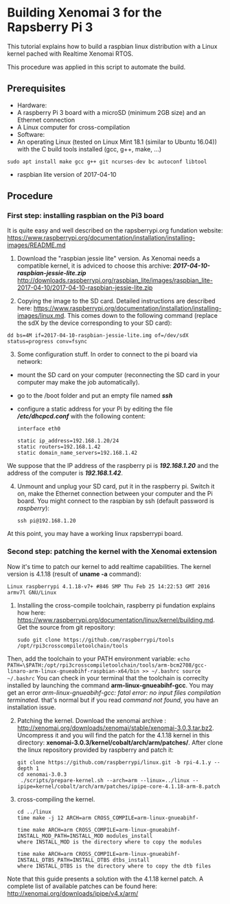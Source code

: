 # Building Xenomai 3 for the Rapsberry Pi 3

This tutorial explains how to build a raspbian linux distribution with a Linux kernel pached with Realtime Xenomai RTOS.

This procedure was applied in this script to automate the build.

## Prerequisites

 * Hardware:
  * A raspberry Pi 3 board with a microSD (minimum 2GB size) and an Ethernet connection
  * A Linux computer for cross-compilation
 * Software:
  * An operating Linux (tested on Linux Mint 18.1 (similar to Ubuntu 16.04)) with the C build tools installed (gcc, g++, make, ...)
  ```
  sudo apt install make gcc g++ git ncurses-dev bc autoconf libtool
  ```
  * raspbian lite version of 2017-04-10

## Procedure

### First step: installing raspbian on the Pi3 board

It is quite easy and well described on the rapsberrypi.org fundation website:
https://www.raspberrypi.org/documentation/installation/installing-images/README.md

1. Download the "raspbian jessie lite" version. As Xenomai needs a compatible kernel, it is adviced to choose this archive: ***2017-04-10-raspbian-jessie-lite.zip***
http://downloads.raspberrypi.org/raspbian_lite/images/raspbian_lite-2017-04-10/2017-04-10-raspbian-jessie-lite.zip

2. Copying the image to the SD card. Detailed instructions are described here: https://www.raspberrypi.org/documentation/installation/installing-images/linux.md. This comes down to the following command (replace the sdX by the device corresponding to your SD card):
```
dd bs=4M if=2017-04-10-raspbian-jessie-lite.img of=/dev/sdX status=progress conv=fsync
```

3. Some configuration stuff. In order to connect to the pi board via network:
 * mount the SD card on your computer (reconnecting the SD card in your computer may make the job automatically).
 * go to the /boot folder and put an empty file named ***ssh***
 * configure a static address for your Pi by editing the file ***/etc/dhcpcd.conf*** with the following content:

    ```
    interface eth0

    static ip_address=192.168.1.20/24
    static routers=192.168.1.42
    static domain_name_servers=192.168.1.42
    ```
We suppose that the IP address of the raspberry pi is ***192.168.1.20*** and the address of the computer is ***192.168.1.42***.

4. Unmount and unplug your SD card, put it in the raspberry pi. Switch it on, make the Ethernet connection between your computer and the Pi board. You might connect to the raspbian by ssh (default password is *raspberry*):
    ```
    ssh pi@192.168.1.20
    ```

At this point, you may have a working linux rapsberrypi board.

### Second step: patching the kernel with the Xenomai extension

Now it's time to patch our kernel to add realtime capabilities.
The kernel version is 4.1.18 (result of **uname -a** command):
```
Linux raspberrypi 4.1.18-v7+ #846 SMP Thu Feb 25 14:22:53 GMT 2016 armv7l GNU/Linux
```

1. Installing the cross-compile toolchain, raspberry pi fundation explains how here:
https://www.raspberrypi.org/documentation/linux/kernel/building.md.
Get the source from git repository:

    ```
    sudo git clone https://github.com/raspberrypi/tools /opt/rpi3crosscompiletoolchain/tools
    ```
Then, add the toolchain to your PATH environment variable:
    ```
    echo PATH=\$PATH:/opt/rpi3crosscompiletoolchain/tools/arm-bcm2708/gcc-linaro-arm-linux-gnueabihf-raspbian-x64/bin >> ~/.bashrc
    source ~/.bashrc
    ```
You can check in your terminal that the toolchain is correclty installed by launching the command **arm-linux-gnueabihf-gcc**. You may get an error *arm-linux-gnueabihf-gcc: fatal error: no input files
compilation terminated.* that's normal but if you read *command not found*, you have an installation issue.

2. Patching the kernel. Download the xenomai archive :  http://xenomai.org/downloads/xenomai/stable/xenomai-3.0.3.tar.bz2. Uncompress it and you will find the patch for the 4.1.18 kernel in this directory: **xenomai-3.0.3/kernel/cobalt/arch/arm/patches/**. After clone the linux repository provided by raspberry and patch it:
    ```
    git clone https://github.com/raspberrypi/linux.git -b rpi-4.1.y --depth 1
    cd xenomai-3.0.3
     ./scripts/prepare-kernel.sh --arch=arm --linux=../linux --ipipe=kernel/cobalt/arch/arm/patches/ipipe-core-4.1.18-arm-8.patch
    ```


3. cross-compiling the kernel.
    ```    
    cd ../linux
    time make -j 12 ARCH=arm CROSS_COMPILE=arm-linux-gnueabihf-

    time make ARCH=arm CROSS_COMPILE=arm-linux-gnueabihf- INSTALL_MOD_PATH=INSTALL_MOD modules_install
    where INSTALL_MOD is the directory where to copy the modules

    time make ARCH=arm CROSS_COMPILE=arm-linux-gnueabihf- INSTALL_DTBS_PATH=INSTALL_DTBS dtbs_install
    where INSTALL_DTBS is the directory where to copy the dtb files
    ```

Note that this guide presents a solution with the 4.1.18 kernel patch. A complete list of available patches can be found here: http://xenomai.org/downloads/ipipe/v4.x/arm/
